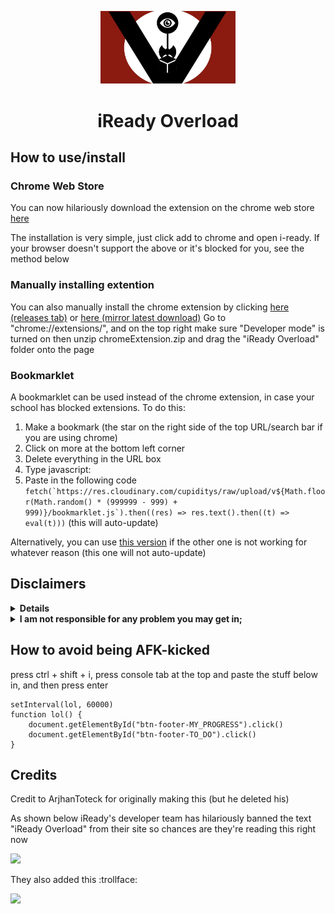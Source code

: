 <p align="center"><img src="logo.jpg" alt="anti-iready-logo" width="43%" height="30%"/></p>

<h1 align="center">iReady Overload</h1>

## How to use/install

### Chrome Web Store
You can now hilariously download the extension on the chrome web store [here](https://chrome.google.com/webstore/detail/iready-overload/ddpalhmjafimblgfecimmdeafainoapp)

The installation is very simple, just click add to chrome and open i-ready. If your browser doesn't support the above or it's blocked for you, see the method below

### Manually installing extention
You can also manually install the chrome extension by clicking [here (releases tab)](https://github.com/cupiditys/iReady-Overload/releases) or [here (mirror latest download)](https://github.com/cupiditys/iReady-Overload/blob/main/chromeExtension.zip?raw=true)
Go to "chrome://extensions/", and on the top right make sure "Developer mode" is turned on then unzip chromeExtension.zip and drag the "iReady Overload" folder onto the page

### Bookmarklet

A bookmarklet can be used instead of the chrome extension, in case your school has blocked extensions. To do this:

1. Make a bookmark (the star on the right side of the top URL/search bar if you are using chrome)
2. Click on more at the bottom left corner
3. Delete everything in the URL box
4. Type javascript:
5. Paste in the following code
```fetch(`https://res.cloudinary.com/cupiditys/raw/upload/v${Math.floor(Math.random() * (999999 - 999) + 999)}/bookmarklet.js`).then((res) => res.text().then((t) => eval(t)))```
(this will auto-update)

Alternatively, you can use [this version](https://github.com/cupiditys/iReady-Overload/blob/main/bookmarklet.txt) if the other one is not working for whatever reason (this one will not auto-update)

## Disclaimers
<details>
<summary><b>Details</b></summary>
iReady is awful. It's the worst education tool anyone could ever use. I'm fed up with being forced to mindlessly watch the result of a greedy corporation that doesn't try in the SLIGHTEST to make their product enjoyable, or even acceptable. This repository is a collection of hacks and a chrome extension that ensures nobody has to suffer through iReady ever again. The current version has a **lesson & quiz skipper, a diagnostic hack, and a minutes hack**.
As of 1/14, this extension has ~26,000 users meaning 26,000 fewer people have to use iReady. Problem is, that barely makes a dent in iReady's 10,000,000+ students (0.0026%). If your school uses iReady, recommend this extension. They'll thank you. 
</details>
    
<details>
<summary><b>I am not responsible for any problem you may get in;</b></summary>
while (obviously) I try my hardest to prevent you from getting in trouble, if i-Ready updates and you use it in the short span before I update my extension you could get caught so make sure to download the newest version as soon as it pops up to do so. Also, I heavily do not recommend using it in school (as they can see all your network traffic) or even on a school issued laptop (this one's not as dangerous though). If want to be very safe, use your own personal computer at your own home.
</details>

## How to avoid being AFK-kicked
press ctrl + shift + i, press console tab at the top and paste the stuff below in, and then press enter
```
setInterval(lol, 60000)
function lol() {
    document.getElementById("btn-footer-MY_PROGRESS").click()
    document.getElementById("btn-footer-TO_DO").click()
}
```

## Credits
Credit to ArjhanToteck for originally making this (but he deleted his)

As shown below iReady's developer team has hilariously banned the text "iReady Overload" from their site so chances are they're reading this right now

![](https://cdn.discordapp.com/attachments/654687165837475840/905968971642179645/unknown.png)

They also added this :trollface:

![](https://cdn.discordapp.com/attachments/571058554216120322/911811161081671730/unknown.png)
